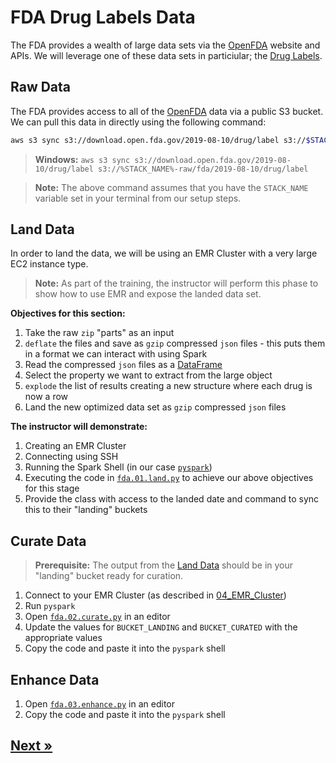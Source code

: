 # FDA Drug Labels Data

The FDA provides a wealth of large data sets via the [OpenFDA](https://open.fda.gov/) website and APIs. We will leverage one of these data sets in particiular; the [Drug Labels](https://open.fda.gov/apis/drug/label/).

## Raw Data

The FDA provides access to all of the [OpenFDA](https://open.fda.gov/) data via a public S3 bucket. We can pull this data in directly using the following command:

```bash
aws s3 sync s3://download.open.fda.gov/2019-08-10/drug/label s3://$STACK_NAME-raw/fda/2019-08-10/drug/label
```
> **Windows:** `aws s3 sync s3://download.open.fda.gov/2019-08-10/drug/label s3://%STACK_NAME%-raw/fda/2019-08-10/drug/label`

> **Note:** The above command assumes that you have the `STACK_NAME` variable set in your terminal from our setup steps.

## Land Data

In order to land the data, we will be using an EMR Cluster with a very large EC2 instance type.

> **Note:** As part of the training, the instructor will perform this phase to show how to use EMR and expose the landed data set.

**Objectives for this section:**

1. Take the raw `zip` "parts" as an input
2. `deflate` the files and save as `gzip` compressed `json` files - this puts them in a format we can interact with using Spark
3. Read the compressed `json` files as a [DataFrame](https://spark.apache.org/docs/2.2.0/sql-programming-guide.html#datasets-and-dataframes)
4. Select the property we want to extract from the large object
5. `explode` the list of results creating a new structure where each drug is now a row
6. Land the new optimized data set as `gzip` compressed `json` files

**The instructor will demonstrate:**

1. Creating an EMR Cluster
2. Connecting using SSH
3. Running the Spark Shell (in our case [`pyspark`](https://spark.apache.org/docs/latest/api/python/index.html))
4. Executing the code in [`fda.01.land.py`](./fda.01.land.py) to achieve our above objectives for this stage
5. Provide the class with access to the landed date and command to sync this to their "landing" buckets

## Curate Data

> **Prerequisite:** The output from the [Land Data](#land-data) should be in your "landing" bucket ready for curation.

1. Connect to your EMR Cluster (as described in [04_EMR_Cluster](../02_EMR_Cluster/README.md))
2. Run `pyspark`
3. Open [`fda.02.curate.py`](./fda.02.curate.py) in an editor
4. Update the values for `BUCKET_LANDING` and `BUCKET_CURATED` with the appropriate values
5. Copy the code and paste it into the `pyspark` shell

## Enhance Data

1. Open [`fda.03.enhance.py`](./fda.03.enhance.py) in an editor
2. Copy the code and paste it into the `pyspark` shell

## [Next »](../04_DBpedia/README.md)
